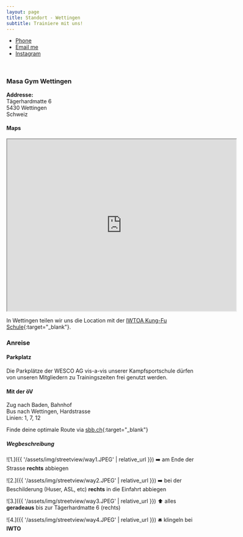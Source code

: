 ```yaml
---
layout: page
title: Standort - Wettingen
subtitle: Trainiere mit uns!
---
```


<ul class="list-inline text-center footer-links">
  <li class="list-inline-item">
    <a href="tel:+41763485653" title="Phone">
      <span class="fa-stack fa-lg" aria-hidden="true">
        <i class="fas fa-circle fa-stack-2x"></i>
        <i class="fas fa-phone fa-stack-1x fa-inverse"></i>
      </span>
      <span class="sr-only">Phone</span>
   </a>
  </li>
  <li class="list-inline-item">
    <a href="mailto:masagymwettingen@gmail.com" title="Email me">
      <span class="fa-stack fa-lg" aria-hidden="true">
        <i class="fas fa-circle fa-stack-2x"></i>
        <i class="fas fa-envelope fa-stack-1x fa-inverse"></i>
      </span>
      <span class="sr-only">Email me</span>
   </a>
  </li>
  <li class="list-inline-item">
    <a href="https://www.instagram.com/masagymwettingen" title="Instagram">
      <span class="fa-stack fa-lg" aria-hidden="true">
        <i class="fas fa-circle fa-stack-2x"></i>
        <i class="fab fa-instagram fa-stack-1x fa-inverse"></i>
      </span>
      <span class="sr-only">Instagram</span>
   </a>
  </li>
 </ul> 
 <br>

### Masa Gym Wettingen
**Addresse:**  
Tägerhardmatte 6  
5430 Wettingen  
Schweiz

#### Maps
<iframe src="https://www.google.com/maps/embed?pb=!1m18!1m12!1m3!1d2697.6675856851666!2d8.330601676384596!3d47.457418871176586!2m3!1f0!2f0!3f0!3m2!1i1024!2i768!4f13.1!3m3!1m2!1s0x47906d2a4edd2b0b%3A0xb91a5a69219d9733!2sIWTOA%20-%20WingTsun%20Kung-Fu%20D.B.%20Schule%20Wettingen%20-%20Selbstverteidigung%20%26%20Kampfkunst!5e0!3m2!1sen!2sch!4v1737820763839!5m2!1sen!2sch" style="text-align:center;" width="600" height="450" style="border:0;" allowfullscreen="" loading="lazy"></iframe>

In Wettingen teilen wir uns die Location mit der [IWTOA Kung-Fu Schule](https://www.iwtoa.ch/){:target="_blank"}.

### Anreise

#### Parkplatz
Die Parkplätze der WESCO AG vis-a-vis unserer Kampfsportschule dürfen von unseren Mitgliedern zu Trainingszeiten frei genutzt werden.

#### Mit der öV
Zug nach Baden, Bahnhof  
Bus nach Wettingen, Hardstrasse  
Linien: 1, 7, 12

Finde deine optimale Route via [sbb.ch](https://www.sbb.ch/de?moment=%22DEPARTURE%22&stops=%5B%7B%22type%22%3A%22COORDINATES%22%2C%22label%22%3A%22Aktueller%20Standort%22%2C%22value%22%3A%22%5B8.3133648%2C47.458907%5D%22%7D%2C%7B%22value%22%3A%228590297%22%2C%22type%22%3A%22ID%22%2C%22label%22%3A%22Wettingen%2C%20Hardstrasse%22%7D%5D){:target="_blank"}

##### Wegbeschreibung

![1.]({{ '/assets/img/streetview/way1.JPEG' | relative_url }})
➡️ am Ende der Strasse **rechts** abbiegen

![2.]({{ '/assets/img/streetview/way2.JPEG' | relative_url }})
➡️ bei der Beschilderung (Huser, ASL, etc) **rechts** in die Einfahrt abbiegen

![3.]({{ '/assets/img/streetview/way3.JPEG' | relative_url }})
⬆️ alles **geradeaus** bis zur Tägerhardmatte 6 (rechts)

![4.]({{ '/assets/img/streetview/way4.JPEG' | relative_url }})
🛎️ klingeln bei **IWTO**
